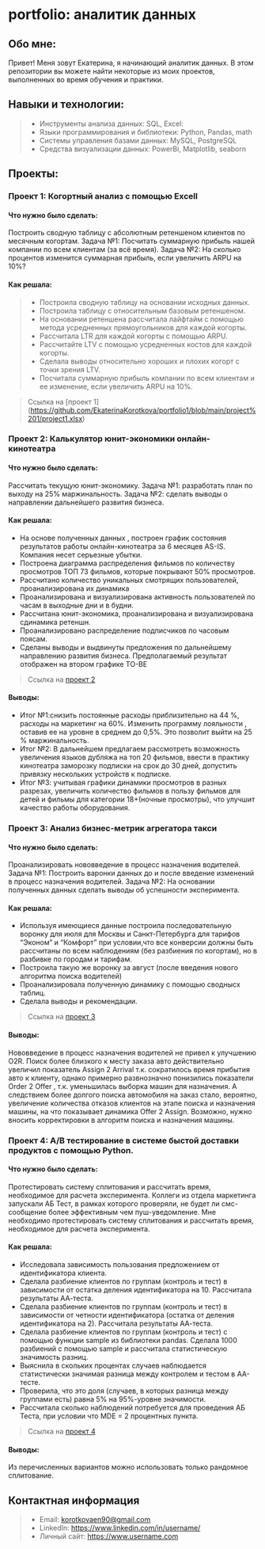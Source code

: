 # portfolio: аналитик данных
## Обо мне:
Привет! Меня зовут Екатерина, я начинающий аналитик данных. В этом репозитории вы можете найти некоторые из моих проектов, выполненных во время обучения и практики.
## Навыки и технологии:
> - Инструменты анализа данных: SQL, Excel:
> - Языки программирования и библиотеки: Python, Pandas, math
> - Системы управления базами данных: MySQL, PostgreSQL
> - Средства визуализации данных: PowerBi, Matplotlib, seaborn
## Проекты:
### Проект 1: Когортный анализ с помощью Excell

#### Что нужно было сделать:
Построить сводную таблицу с абсолютным ретеншеном клиентов по месячным когортам.
Задача №1:
Посчитать суммарную прибыль нашей компании по всем клиентам (за всё время).
Задача №2:
На сколько процентов изменится суммарная прибыль, если увеличить ARPU на 10%?

#### Как решала: 
> - Построила сводную таблицу на основании исходных данных.
> - Построила таблицу с относительным базовым ретеншеном.
> - На основании ретеншена рассчитала лайфтайм с помощью метода усредненных прямоугольников для каждой когорты.
> - Рассчитала LTR для каждой когорты с помощью ARPU.
> - Рассчитайте LTV с помощью усредненных костов для каждой когорты.
> - Сделала выводы относительно хороших и плохих когорт с точки зрения LTV.
> - Посчитала суммарную прибыль компании по всем клиентам и ее изменение, если увеличить ARPU на 10%.

> Ссылка на [проект 1] (https://github.com/EkaterinaKorotkova/portfolio1/blob/main/project%201/project1.xlsx)

### Проект 2: Калькулятор юнит-экономики онлайн-кинотеатра

#### Что нужно было сделать: 
Рассчитать текущую юнит-экономику. 
Задача №1:
разработать план по выходу на 25% маржинальность.
Задача №2:
сделать выводы о направлении дальнейшего развития бизнеса.
#### Как решала: 
- На основе полученных данных , построен график состояния результатов работы онлайн-кинотеатра за 
6 месяцев AS-IS. Компания несет серьезные убытки. 
- Построена диаграмма распределения фильмов по количеству просмотров ТОП 73 фильмов, которые покрывают 50% просмотров.
- Рассчитано количество уникальных смотрящих пользователей, проанализирована их динамика
- Проанализирована и визуализирована активность пользователей по часам в выходные дни и в будни.
- Рассчитана юнит-экономика, проанализирована и визуализирована сдинамика ретеншн.
- Проанализировано распределение подписчиков по часовым поясам.
- Сделаны выводы и выдвинуты предложения по дальнейшему направлению развития бизнеса. Предполагаемый 
результат отображен на втором графике ТО-ВЕ

> Ссылка на [проект 2](https://github.com/EkaterinaKorotkova/portfolio1/blob/a8054a8f3e8699d92e19eb6f333cd0a49431f539/progect2/%D0%9F%D1%80%D0%B5%D0%B7%D0%B5%D0%BD%D1%82%D0%B0%D1%86%D0%B8%D1%8F_%D0%AE%D0%BD%D0%B8%D1%82_%D1%8D%D0%BA%D0%BE%D0%BD%D0%BE%D0%BC%D0%B8%D0%BA%D0%B8_%D0%9A%D0%BE%D1%80%D0%BE%D1%82%D0%BA%D0%BE%D0%B2%D0%B0%20%D0%95%D0%9D.pdf)

#### Выводы:
- Итог №1:снизить постоянные расходы приблизительно на 44 %, расходы на маркетинг на
60%. Изменить программу лояльности , оставив ее на уровне в среднем до 0,5%. Это
позволит выйти на 25 % маржинальность.
- Итог №2: В дальнейшем предлагаем рассмотреть возможность увеличения языков дубляжа
на топ 20 фильмов, ввести в практику кинотеатра заморозку подписки на срок до 30 дней, допустить привязку нескольких
устройств к подписке.
- Итог №3: учитывая графики динамики просмотров в разных разрезах, увеличить количество фильмов в пользу фильмов для детей 
и фильмы для категории 18+(ночные просмотры), что улучшит качество работы оборудования.

### Проект 3: Анализ бизнес-метрик агрегатора такси

#### Что нужно было сделать: 
Проанализировать нововведение в процесс назначения водителей.
Задача №1:
Построить варонки данных до и после введение изменений в процесс назначения водителей.
Задача №2:
На основании полученных данных сделать выводы об успешности эксперимента.

#### Как решала:
- Используя имеющиеся данные построила последовательную воронку для июля для Москвы и Санкт-Петербурга для тарифов “Эконом” и “Комфорт” при условии,что все конверсии должны быть рассчитаны по всем наблюдениям (без разбиения по когортам), но в разбивке по городам и тарифам.
- Построила такую же воронку за август (после введения нового алгоритма поиска водителей)
- Проанализировала полученную динамику с помощью своднысх таблиц.
- Сделала выводы и рекомендации.

> Ссылка на [проект 3](https://github.com/EkaterinaKorotkova/portfolio1/blob/main/project4/%D0%91%D0%B8%D0%B7%D0%BD%D0%B5%D1%81%D0%9C%D0%B5%D1%82%D1%80%D0%B8%D0%BA%D0%B8_%D1%82%D0%B0%D0%BA%D1%81%D0%B8_%D0%9A%D0%BE%D1%80%D0%BE%D1%82%D0%BA%D0%BE%D0%B2%D0%B0%D0%95%D0%9D.xlsx)

#### Выводы:
Нововведение в процесс назначения водителей не привел к улучшению O2R. 
Поиск более близкого к месту заказа авто действительно увеличил показатель  Assign 2 Arrival  т.к. сократилось время прибытия авто к клиенту, однако примерно развнозначно понизились показатели Order 2 Offer , т.к. уменьшилась выборка машин для назначения. А следствием более долгого поиска автомобиля на заказ стало, вероятно, увеличение количества отказов клиентов на этапе поиска и назначения машины, на что показывает динамика  Offer 2 Assign.
Возможно, нужно вносить корректировки в алгоритм поиска и назначения машины.

### Проект 4: А/В тестирование в системе быстой доставки продуктов с помощью Python.

#### Что нужно было сделать:
Протестировать систему сплитования и рассчитать время, необходимое для расчета эксперимента.
Коллеги из отдела маркетинга запускали АБ Тест, в рамках которого проверяли, не будет ли смс-сообщение более эффективным чем пуш-уведомление.
Мне необходимо протестировать систему сплитования и рассчитать время, необходимое для расчета эксперимента.

#### Как решала:
- Исследовала зависимость пользования предложением от идентификатора клиента.
- Сделала разбиение клиентов по группам (контроль и тест) в зависимости от остатка деления идентификатора на 10. Рассчитала результаты АА-теста.
- Сделала разбиение клиентов по группам (контроль и тест) в зависимости от четности идентификатора (остатка от деления идентификатора на 2). Рассчитала результаты АА-теста.
- Сделала разбиение клиентов по группам (контроль и тест) с помощью функции sample из библиотеки pandas. Сделала 1000 разбиений с помощью sample и рассчитала статистическую значимость разниц.
- Выяснила в скольких процентах случаев наблюдается статистически значимая разница между контролем и тестом в АА-тесте.
- Проверила, что это доля (случаев, в которых разница между группами есть) равна 5% на 95%-уровне значимости.
- Рассчитала сколько наблюдений потребуется для проведения АБ Теста, при условии что MDE = 2 процентных пункта.
> Ссылка на [проект 4](https://github.com/EkaterinaKorotkova/portfolio1/blob/main/project5/Project5.pdf)

#### Выводы:
Из перечисленных вариантов можно использовать только рандомное сплитование.

## Контактная информация
> - Email: korotkovaen90@gmail.com 
> - LinkedIn: https://www.linkedin.com/in/username/
> - Личный сайт: https://www.username.com

